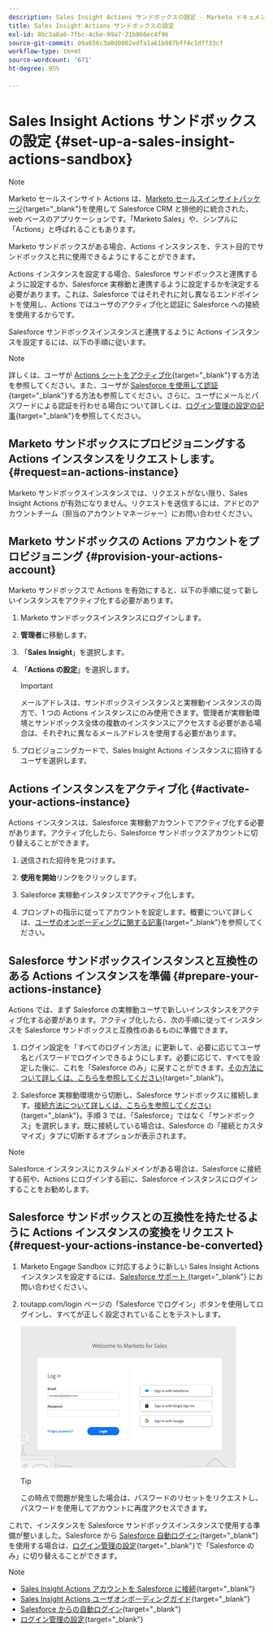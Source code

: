 ```yaml
---
description: Sales Insight Actions サンドボックスの設定 - Marketo ドキュメント - 製品ドキュメント
title: Sales Insight Actions サンドボックスの設定
exl-id: 8bc3a8a6-7fbc-4cbe-99a7-21b066ec4f96
source-git-commit: 09a656c3a0d0002edfa1a61b987bff4c1dff33cf
workflow-type: tm+mt
source-wordcount: '671'
ht-degree: 95%

---
```


# Sales Insight Actions サンドボックスの設定 {#set-up-a-sales-insight-actions-sandbox}

>[!NOTE]
>
>Marketo セールスインサイト Actions は、[Marketo セールスインサイトパッケージ](/help/marketo/product-docs/marketo-sales-insight/msi-for-salesforce/installation/install-marketo-sales-insight-package-in-salesforce-appexchange.md){target="_blank"}を使用して Salesforce CRM と排他的に統合された、web ベースのアプリケーションです。「Marketo Sales」や、シンプルに「Actions」と呼ばれることもあります。

Marketo サンドボックスがある場合、Actions インスタンスを、テスト目的でサンドボックスと共に使用できるようにすることができます。

Actions インスタンスを設定する場合、Salesforce サンドボックスと連携するように設定するか、Salesforce 実稼動と連携するように設定するかを決定する必要があります。これは、Salesforce ではそれぞれに対し異なるエンドポイントを使用し、Actions ではユーザのアクティブ化と認証に Salesforce への接続を使用するからです。

Salesforce サンドボックスインスタンスと連携するように Actions インスタンスを設定するには、以下の手順に従います。

>[!NOTE]
>
>詳しくは、ユーザが [Actions シートをアクティブ化](/help/marketo/product-docs/marketo-sales-insight/actions/getting-started/sales-insight-actions-user-onboarding-checklist.md){target="_blank"}する方法を参照してください。また、ユーザが [Salesforce を使用して認証](/help/marketo/product-docs/marketo-sales-insight/actions/admin/auto-login-from-salesforce.md){target="_blank"}する方法も参照してください。さらに、ユーザにメールとパスワードによる認証を行わせる場合について詳しくは、[ログイン管理の設定の記事](/help/marketo/product-docs/marketo-sales-insight/actions/admin/login-management-settings.md){target="_blank"}を参照してください。

## Marketo サンドボックスにプロビジョニングする Actions インスタンスをリクエストします。 {#request=an-actions-instance}

Marketo サンドボックスインスタンスでは、リクエストがない限り、Sales Insight Actions が有効になりません。リクエストを送信するには、アドビのアカウントチーム（担当のアカウントマネージャー）にお問い合わせください。

## Marketo サンドボックスの Actions アカウントをプロビジョニング {#provision-your-actions-account}

Marketo サンドボックスで Actions を有効にすると、以下の手順に従って新しいインスタンスをアクティブ化する必要があります。

1. Marketo サンドボックスインスタンスにログインします。

1. **管理者**&#x200B;に移動します。

1. 「**Sales Insight**」を選択します。

1. 「**Actions の設定**」を選択します。

   >[!IMPORTANT]
   >
   >メールアドレスは、サンドボックスインスタンスと実稼動インスタンスの両方で、1 つの Actions インスタンスにのみ使用できます。管理者が実稼動環境とサンドボックス全体の複数のインスタンスにアクセスする必要がある場合は、それぞれに異なるメールアドレスを使用する必要があります。

1. プロビジョニングカードで、Sales Insight Actions インスタンスに招待するユーザを選択します。

## Actions インスタンスをアクティブ化 {#activate-your-actions-instance}

Actions インスタンスは、Salesforce 実稼動アカウントでアクティブ化する必要があります。アクティブ化したら、Salesforce サンドボックスアカウントに切り替えることができます。

1. 送信された招待を見つけます。

1. **使用を開始**&#x200B;リンクをクリックします。

1. Salesforce 実稼動インスタンスでアクティブ化します。

1. プロンプトの指示に従ってアカウントを設定します。概要について詳しくは、[ユーザのオンボーディングに関する記事](/help/marketo/product-docs/marketo-sales-insight/actions/getting-started/sales-insight-actions-user-onboarding-guide.md){target="_blank"}を参照してください。

## Salesforce サンドボックスインスタンスと互換性のある Actions インスタンスを準備 {#prepare-your-actions-instance}

Actions では、まず Salesforce の実稼動ユーザで新しいインスタンスをアクティブ化する必要があります。アクティブ化したら、次の手順に従ってインスタンスを Salesforce サンドボックスと互換性のあるものに準備できます。

1. ログイン設定を「すべてのログイン方法」に更新して、必要に応じてユーザ名とパスワードでログインできるようにします。必要に応じて、すべてを設定した後に、これを「Salesforce のみ」に戻すことができます。[その方法について詳しくは、こちらを参照してください](/help/marketo/product-docs/marketo-sales-insight/actions/admin/login-management-settings.md){target="_blank"}。

1. Salesforce 実稼動環境から切断し、Salesforce サンドボックスに接続します。[接続方法について詳しくは、こちらを参照してください](/help/marketo/product-docs/marketo-sales-insight/actions/crm/salesforce-integration/connect-your-sales-insight-actions-account-to-salesforce.md){target="_blank"}。手順 3 では、「Salesforce」ではなく「サンドボックス」を選択します。既に接続している場合は、Salesforce の「接続とカスタマイズ」タブに切断するオプションが表示されます。

>[!NOTE]
>
>Salesforce インスタンスにカスタムドメインがある場合は、Salesforce に接続する前や、Actions にログインする前に、Salesforce インスタンスにログインすることをお勧めします。

## Salesforce サンドボックスとの互換性を持たせるように Actions インスタンスの変換をリクエスト {#request-your-actions-instance-be-converted}

1. Marketo Engage Sandbox に対応するように新しい Sales Insight Actions インスタンスを設定するには、[Salesforce サポート ](https://nation.marketo.com/t5/support/ct-p/Support){target="_blank"} にお問い合わせください。

1. toutapp.com/login ページの「Salesforce でログイン」ボタンを使用してログインし、すべてが正しく設定されていることをテストします。

   ![](assets/set-up-a-sales-insight-actions-sandbox-1.png)

   >[!TIP]
   >
   >この時点で問題が発生した場合は、パスワードのリセットをリクエストし、パスワードを使用してアカウントに再度アクセスできます。

これで、インスタンスを Salesforce サンドボックスインスタンスで使用する準備が整いました。Salesforce から [Salesforce 自動ログイン](/help/marketo/product-docs/marketo-sales-insight/actions/admin/auto-login-from-salesforce.md){target="_blank"}を使用する場合は、[ログイン管理の設定](/help/marketo/product-docs/marketo-sales-insight/actions/admin/login-management-settings.md){target="_blank"}で「Salesforce のみ」に切り替えることができます。

>[!NOTE]
>
>* [Sales Insight Actions アカウントを Salesforce に接続](/help/marketo/product-docs/marketo-sales-insight/actions/crm/salesforce-integration/connect-your-sales-insight-actions-account-to-salesforce.md){target="_blank"}
>* [Sales Insight Actions ユーザオンボーディングガイド](/help/marketo/product-docs/marketo-sales-insight/actions/getting-started/sales-insight-actions-user-onboarding-guide.md){target="_blank"}
>* [Salesforce からの自動ログイン](/help/marketo/product-docs/marketo-sales-insight/actions/admin/auto-login-from-salesforce.md){target="_blank"}
>* [ログイン管理の設定](/help/marketo/product-docs/marketo-sales-insight/actions/admin/login-management-settings.md){target="_blank"}
